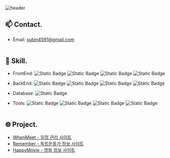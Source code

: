 <!-- 주석 -->

<!-- 헤더 -->
![header](https://capsule-render.vercel.app/api?type=waving&color=random&height=300&section=header&text=Hello%20World!&fontSize=90)

<!-- 연락 정보 -->
## 📫 Contact.
- Email: subin4591@gmail.com<br><br>

<!-- 사용할 수 있는 언어 및 툴 -->
## 🔧 Skill.
- FrontEnd: 
![Static Badge](https://img.shields.io/badge/HTML5-E34F26?logo=html5&logoColor=white)
![Static Badge](https://img.shields.io/badge/CSS-1572B6?logo=css3&logoColor=white)
![Static Badge](https://img.shields.io/badge/JavaScript-F7DF1E?logo=javascript&logoColor=black)
![Static Badge](https://img.shields.io/badge/jQuery-0769AD?logo=jquery&logoColor=white)

- BackEnd: 
![Static Badge](https://img.shields.io/badge/JAVA-%23F80000?logo=oracle&logoColor=white)
![Static Badge](https://img.shields.io/badge/Spring%20Boot-6DB33F?logo=springboot&logoColor=white)
![Static Badge](https://img.shields.io/badge/MyBatis-d40000)
![Static Badge](https://img.shields.io/badge/JSP%2FJSTL-%236DB33F)

- Database: 
![Static Badge](https://img.shields.io/badge/MySQL-4479A1?logo=mysql&logoColor=white)

- Tools: 
![Static Badge](https://img.shields.io/badge/Eclipse-2C2255?logo=eclipseide&logoColor=white)
![Static Badge](https://img.shields.io/badge/VS%20Code-007ACC?logo=visualstudiocode&logoColor=white)
![Static Badge](https://img.shields.io/badge/STS-6DB33F?logo=spring&logoColor=white)
![Static Badge](https://img.shields.io/badge/GitHub-181717?logo=github&logoColor=white)
<br><br>

<!-- 최근 프로젝트 -->
## 🌐 Project.
- [WhenMeet - 일정 관리 사이트](https://github.com/subin4591/team01.git)<br>
- [Remember - 독립운동가 정보 사이트](https://github.com/subin4591/remember.git)<br>
- [HappyMovie - 영화 정보 사이트](https://github.com/subin4591/happymovie.git)<br><br>
